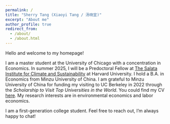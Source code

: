 ```yaml
---
permalink: /
title: "Sherry Tang (Xiaoyi Tang / 汤晓宜)"
excerpt: "About me"
author_profile: true
redirect_from: 
  - /about/
  - /about.html
---
```


Hello and welcome to my homepage!

I am a master student at the University of Chicago with a concentration in Economics. In summer 2025, I will be a Predoctoral Fellow at [The Salata Institute for Climate and Sustainability](https://salatainstitute.harvard.edu/) at Harvard University. I hold a B.A. in Economics from Minzu University of China. I am grateful to Minzu University of China for funding my visiting to UC Berkeley in 2022 through the *Scholarship to Visit Top Universities in the World*. You could find my CV [here](/files/CV.pdf). My research interests are in environmental economics and labor economics. 

I am a first-generation college student. Feel free to reach out, I’m always happy to chat!


